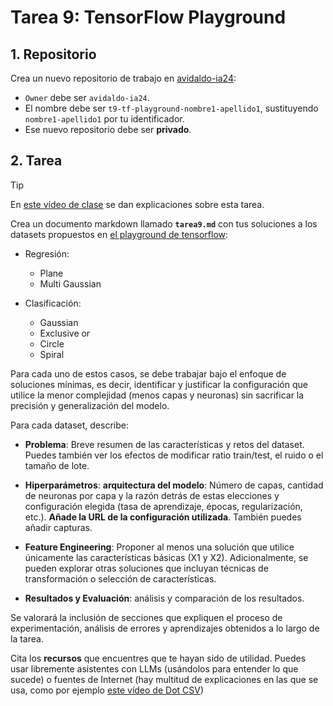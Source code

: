 # Tarea 9: TensorFlow Playground

## 1. Repositorio
Crea un nuevo repositorio de trabajo en [avidaldo-ia24](https://github.com/organizations/avidaldo-ia24/repositories/new):

- `Owner` debe ser `avidaldo-ia24`.
- El nombre debe ser `t9-tf-playground-nombre1-apellido1`, sustituyendo `nombre1-apellido1` por tu identificador.
- Ese nuevo repositorio debe ser **privado**.

## 2. Tarea

> [!TIP]  
> En [este vídeo de clase](https://youtu.be/UvJrYDttV44) se dan explicaciones sobre esta tarea.

Crea un documento markdown llamado **`tarea9.md`** con tus soluciones a los datasets propuestos en [el playground de tensorflow](https://playground.tensorflow.org/):

- Regresión:
    - Plane
    - Multi Gaussian

- Clasificación:
    - Gaussian
    - Exclusive or
    - Circle
    - Spiral

Para cada uno de estos casos, se debe trabajar bajo el enfoque de soluciones mínimas, es decir, identificar y justificar la configuración que utilice la menor complejidad (menos capas y neuronas) sin sacrificar la precisión y generalización del modelo.

Para cada dataset, describe:

- **Problema**: Breve resumen de las características y retos del dataset. Puedes también ver los efectos de modificar ratio train/test, el ruido o el tamaño de lote.

- **Hiperparámetros**: **arquitectura del modelo**: Número de capas, cantidad de neuronas por capa y la razón detrás de estas elecciones y configuración elegida (tasa de aprendizaje, épocas, regularización, etc.). **Añade la URL de la configuración utilizada**. También puedes añadir capturas.

- **Feature Engineering**: Proponer al menos una solución que utilice únicamente las características básicas (X1 y X2). Adicionalmente, se pueden explorar otras soluciones que incluyan técnicas de transformación o selección de características.

- **Resultados y Evaluación**: análisis y comparación de los resultados.

Se valorará la inclusión de secciones que expliquen el proceso de experimentación, análisis de errores y aprendizajes obtenidos a lo largo de la tarea.

Cita los **recursos** que encuentres que te hayan sido de utilidad. Puedes usar libremente asistentes con LLMs (usándolos para entender lo que sucede) o fuentes de Internet (hay multitud de explicaciones en las que se usa, como por ejemplo [este vídeo de Dot CSV](https://www.youtube.com/watch?v=FVozZVUNOOA&ab_channel=DotCSV))